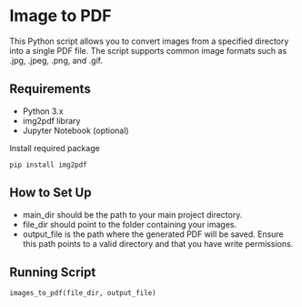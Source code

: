 # Image to PDF
This Python script allows you to convert images from a specified directory into a single PDF file. The script supports common image formats such as .jpg, .jpeg, .png, and .gif.

## Requirements
- Python 3.x
- img2pdf library
- Jupyter Notebook (optional)

Install required package 
```
pip install img2pdf
```

## How to Set Up
- main_dir should be the path to your main project directory.
- file_dir should point to the folder containing your images.
- output_file is the path where the generated PDF will be saved. Ensure this path points to a valid directory and that you have write permissions.

## Running Script
```
images_to_pdf(file_dir, output_file)
```
